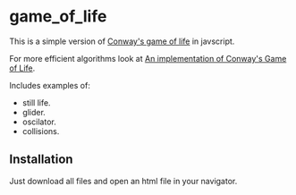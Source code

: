 # game_of_life

This is a simple version of [Conway's game of life](https://en.wikipedia.org/wiki/Conway%27s_Game_of_Life) in javscript.

For more efficient algorithms look at [An implementation of Conway's Game of Life](http://dotat.at/prog/life/life.html).

Includes examples of:

- still life.
- glider.
- oscilator.
- collisions.

## Installation

Just download all files and open an html file in your navigator.

